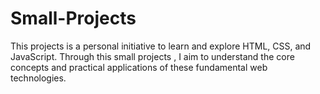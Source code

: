 # Small-Projects
This projects is a personal initiative to learn and explore HTML, CSS, and JavaScript. Through this small projects , I aim to understand the core concepts and practical applications of these fundamental web technologies.
